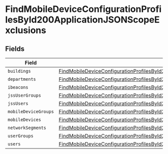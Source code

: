 # FindMobileDeviceConfigurationProfilesById200ApplicationJSONScopeExclusions


## Fields

| Field                                                                                                                                                                                                                     | Type                                                                                                                                                                                                                      | Required                                                                                                                                                                                                                  | Description                                                                                                                                                                                                               |
| ------------------------------------------------------------------------------------------------------------------------------------------------------------------------------------------------------------------------- | ------------------------------------------------------------------------------------------------------------------------------------------------------------------------------------------------------------------------- | ------------------------------------------------------------------------------------------------------------------------------------------------------------------------------------------------------------------------- | ------------------------------------------------------------------------------------------------------------------------------------------------------------------------------------------------------------------------- |
| `buildings`                                                                                                                                                                                                               | [FindMobileDeviceConfigurationProfilesById200ApplicationJSONScopeExclusionsBuildings](../../models/operations/findmobiledeviceconfigurationprofilesbyid200applicationjsonscopeexclusionsbuildings.md)[]                   | :heavy_minus_sign:                                                                                                                                                                                                        | N/A                                                                                                                                                                                                                       |
| `departments`                                                                                                                                                                                                             | [FindMobileDeviceConfigurationProfilesById200ApplicationJSONScopeExclusionsDepartments](../../models/operations/findmobiledeviceconfigurationprofilesbyid200applicationjsonscopeexclusionsdepartments.md)[]               | :heavy_minus_sign:                                                                                                                                                                                                        | N/A                                                                                                                                                                                                                       |
| `ibeacons`                                                                                                                                                                                                                | [FindMobileDeviceConfigurationProfilesById200ApplicationJSONScopeExclusionsIbeacons](../../models/operations/findmobiledeviceconfigurationprofilesbyid200applicationjsonscopeexclusionsibeacons.md)[]                     | :heavy_minus_sign:                                                                                                                                                                                                        | N/A                                                                                                                                                                                                                       |
| `jssUserGroups`                                                                                                                                                                                                           | [FindMobileDeviceConfigurationProfilesById200ApplicationJSONScopeExclusionsJssUserGroups](../../models/operations/findmobiledeviceconfigurationprofilesbyid200applicationjsonscopeexclusionsjssusergroups.md)[]           | :heavy_minus_sign:                                                                                                                                                                                                        | N/A                                                                                                                                                                                                                       |
| `jssUsers`                                                                                                                                                                                                                | [FindMobileDeviceConfigurationProfilesById200ApplicationJSONScopeExclusionsJssUsers](../../models/operations/findmobiledeviceconfigurationprofilesbyid200applicationjsonscopeexclusionsjssusers.md)[]                     | :heavy_minus_sign:                                                                                                                                                                                                        | N/A                                                                                                                                                                                                                       |
| `mobileDeviceGroups`                                                                                                                                                                                                      | [FindMobileDeviceConfigurationProfilesById200ApplicationJSONScopeExclusionsMobileDeviceGroups](../../models/operations/findmobiledeviceconfigurationprofilesbyid200applicationjsonscopeexclusionsmobiledevicegroups.md)[] | :heavy_minus_sign:                                                                                                                                                                                                        | N/A                                                                                                                                                                                                                       |
| `mobileDevices`                                                                                                                                                                                                           | [FindMobileDeviceConfigurationProfilesById200ApplicationJSONScopeExclusionsMobileDevices](../../models/operations/findmobiledeviceconfigurationprofilesbyid200applicationjsonscopeexclusionsmobiledevices.md)[]           | :heavy_minus_sign:                                                                                                                                                                                                        | N/A                                                                                                                                                                                                                       |
| `networkSegments`                                                                                                                                                                                                         | [FindMobileDeviceConfigurationProfilesById200ApplicationJSONScopeExclusionsNetworkSegments](../../models/operations/findmobiledeviceconfigurationprofilesbyid200applicationjsonscopeexclusionsnetworksegments.md)[]       | :heavy_minus_sign:                                                                                                                                                                                                        | N/A                                                                                                                                                                                                                       |
| `userGroups`                                                                                                                                                                                                              | [FindMobileDeviceConfigurationProfilesById200ApplicationJSONScopeExclusionsUserGroups](../../models/operations/findmobiledeviceconfigurationprofilesbyid200applicationjsonscopeexclusionsusergroups.md)[]                 | :heavy_minus_sign:                                                                                                                                                                                                        | N/A                                                                                                                                                                                                                       |
| `users`                                                                                                                                                                                                                   | [FindMobileDeviceConfigurationProfilesById200ApplicationJSONScopeExclusionsUsers](../../models/operations/findmobiledeviceconfigurationprofilesbyid200applicationjsonscopeexclusionsusers.md)[]                           | :heavy_minus_sign:                                                                                                                                                                                                        | N/A                                                                                                                                                                                                                       |